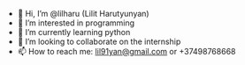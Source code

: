 - 👋 Hi, I’m @lilharu (Lilit Harutyunyan)
- 👀 I’m interested in programming
- 🌱 I’m currently learning python
- 💞️ I’m looking to collaborate on the internship
- 📫 How to reach me: lil91yan@gmail.com or +37498768668

<!---
lilharu/lilharu is a ✨ special ✨ repository because its `README.md` (this file) appears on your GitHub profile.
You can click the Preview link to take a look at your changes.
--->

